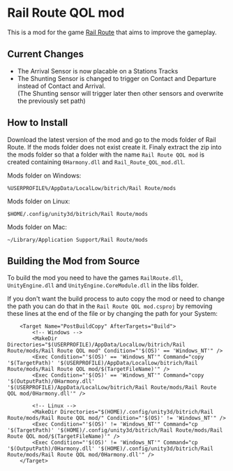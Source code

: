 # Rail Route QOL mod
This is a mod for the game [Rail Route](https://store.steampowered.com/app/1124180/Rail_Route/) that aims to improve the gameplay.

## Current Changes
* The Arrival Sensor is now placable on a Stations Tracks
* The Shunting Sensor is changed to trigger on Contact and Departure instead of Contact and Arrival.  
(The Shunting sensor will trigger later then other sensors and overwrite the previously set path)

## How to Install
Download the latest version of the mod and go to the mods folder of Rail Route. If the mods folder does not exist create it. Finaly extract the zip into the mods folder so that a folder with the name `Rail Route QOL mod` is created containing `0Harmony.dll` and `Rail_Route_QOL_mod.dll`.

Mods folder on Windows:
```
%USERPROFILE%/AppData/LocalLow/bitrich/Rail Route/mods
```
Mods folder on Linux:
```
$HOME/.config/unity3d/bitrich/Rail Route/mods
```
Mods folder on Mac:
```
~/Library/Application Support/Rail Route/mods
```

## Building the Mod from Source
To build the mod you need to have the games `RailRoute.dll`, `UnityEngine.dll` and `UnityEngine.CoreModule.dll` in the libs folder.

If you don't want the build process to auto copy the mod or need to change the path you can do that in the `Rail Route QOL mod.csproj` by removing these lines at the end of the file or by changing the path for your System:
```xaml
    <Target Name="PostBuildCopy" AfterTargets="Build">
        <!-- Windows -->
        <MakeDir Directories="$(USERPROFILE)/AppData/LocalLow/bitrich/Rail Route/mods/Rail Route QOL mod" Condition="'$(OS)' == 'Windows_NT'" />
        <Exec Condition="'$(OS)' == 'Windows_NT'" Command="copy '$(TargetPath)' '$(USERPROFILE)/AppData/LocalLow/bitrich/Rail Route/mods/Rail Route QOL mod/$(TargetFileName)'" />
        <Exec Condition="'$(OS)' == 'Windows_NT'" Command="copy '$(OutputPath)/0Harmony.dll' '$(USERPROFILE)/AppData/LocalLow/bitrich/Rail Route/mods/Rail Route QOL mod/0Harmony.dll'" />

        <!-- Linux -->
        <MakeDir Directories="$(HOME)/.config/unity3d/bitrich/Rail Route/mods/Rail Route QOL mod/" Condition="'$(OS)' != 'Windows_NT'" />
        <Exec Condition="'$(OS)' != 'Windows_NT'" Command="cp '$(TargetPath)' '$(HOME)/.config/unity3d/bitrich/Rail Route/mods/Rail Route QOL mod/$(TargetFileName)'" />
        <Exec Condition="'$(OS)' != 'Windows_NT'" Command="cp '$(OutputPath)/0Harmony.dll' '$(HOME)/.config/unity3d/bitrich/Rail Route/mods/Rail Route QOL mod/0Harmony.dll'" />
    </Target>
```